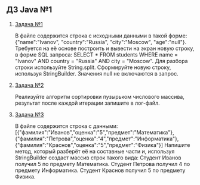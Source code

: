 ## ДЗ Java №1
1. [Задача №1](task1\src\Main.java)

   В файле содержится строка с исходными данными в такой форме: 
   {"name":"Ivanov", "country":"Russia", "city":"Moscow", "age":"null"}. 
   Требуется на её основе построить и вывести на экран новую строку, в форме SQL запроса:
   SELECT * FROM students WHERE name = "Ivanov" AND country = "Russia" AND city = "Moscow". 
   Для разбора строки используйте String.split. Сформируйте новую строку, используя StringBuilder.
   Значения null не включаются в запрос.

2. [Задача №2](task2\src\Main.java)

   Реализуйте алгоритм сортировки пузырьком числового массива, результат после каждой итерации запишите в лог-файл.

3. [Задача №3](task3\src\Main.java)

   В файле содержится строка с данными:
   [{"фамилия":"Иванов","оценка":"5","предмет":"Математика"},
   {"фамилия":"Петрова","оценка":"4","предмет":"Информатика"},
   {"фамилия":"Краснов","оценка":"5","предмет":"Физика"}]
   Напишите метод, который разберёт её на составные части и, используя StringBuilder создаст массив строк такого вида:
   Студент Иванов получил 5 по предмету Математика.
   Студент Петрова получил 4 по предмету Информатика.
   Студент Краснов получил 5 по предмету Физика.
    